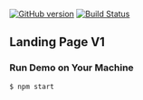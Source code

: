[![GitHub version](https://badge.fury.io/gh/varararun%2FlandingV1.svg)](https://badge.fury.io/gh/varararun%2FlandingV1)
[![Build Status](https://travis-ci.org/varararun/landingV1.svg?branch=master)](https://travis-ci.org/varararun/landingV1) 

## Landing Page V1


### Run Demo on Your Machine
```bash
$ npm start
```  
